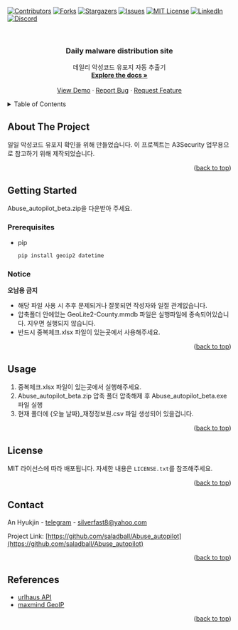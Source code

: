 <!-- Improved compatibility of back to top link: See: https://github.com/saladball/Abuse_autopilot/pull/73 -->
<a name="readme-top"></a>
<!--
*** Thanks for checking out the Best-README-Template. If you have a suggestion
*** that would make this better, please fork the repo and create a pull request
*** or simply open an issue with the tag "enhancement".
*** Don't forget to give the project a star!
*** Thanks again! Now go create something AMAZING! :D
-->



<!-- PROJECT SHIELDS -->
<!--
*** I'm using markdown "reference style" links for readability.
*** Reference links are enclosed in brackets [ ] instead of parentheses ( ).
*** See the bottom of this document for the declaration of the reference variables
*** for contributors-url, forks-url, etc. This is an optional, concise syntax you may use.
*** https://www.markdownguide.org/basic-syntax/#reference-style-links
-->
[![Contributors][contributors-shield]][contributors-url]
[![Forks][forks-shield]][forks-url]
[![Stargazers][stars-shield]][stars-url]
[![Issues][issues-shield]][issues-url]
[![MIT License][license-shield]][license-url]
[![LinkedIn][linkedin-shield]][linkedin-url]
[![Discord][discord-shield]][discord-url]

<!-- PROJECT LOGO -->
<br />
<div align="center">

  <h3 align="center">Daily malware distribution site</h3>

  <p align="center">
    데일리 악성코드 유포지 자동 추출기
    <br />
    <a href="https://github.com/saladball/Abuse_autopilot"><strong>Explore the docs »</strong></a>
    <br />
    <br />
    <a href="https://github.com/saladball/Abuse_autopilot">View Demo</a>
    ·
    <a href="https://github.com/saladball/Abuse_autopilot/issues">Report Bug</a>
    ·
    <a href="https://github.com/saladball/Abuse_autopilot/issues">Request Feature</a>
  </p>
</div>



<!-- TABLE OF CONTENTS -->
<details>
  <summary>Table of Contents</summary>
  <ol>
    <li>
      <a href="#about-the-project">About The Project</a>
    </li>
    <li>
      <a href="#getting-started">Getting Started</a>
      <ul>
        <li><a href="#prerequisites">Prerequisites</a></li>
        <li><a href="#notice">Notice</a></li>
      </ul>
    </li>
    <li><a href="#usage">Usage</a></li>
    <li><a href="#license">License</a></li>
    <li><a href="#contact">Contact</a></li>
    <li><a href="#references">References</a></li>
  </ol>
</details>



<!-- ABOUT THE PROJECT -->
## About The Project

일일 악성코드 유포지 확인을 위해 만들었습니다.
이 프로젝트는 A3Security 업무용으로 참고하기 위해 제작되었습니다.

<p align="right">(<a href="#readme-top">back to top</a>)</p>


<!-- GETTING STARTED -->
## Getting Started

Abuse_autopilot_beta.zip을 다운받아 주세요.

### Prerequisites

* pip
  ```sh
  pip install geoip2 datetime
  ```

### Notice

<b>오남용 금지</b>
- 해당 파일 사용 시 추후 문제되거나 잘못되면 작성자와 일절 관계없습니다.
- 압축폴더 안에있는 GeoLite2-County.mmdb 파일은 실행파일에 종속되어있습니다. 지우면 실행되지 않습니다.
- 반드시 중복체크.xlsx 파일이 있는곳에서 사용해주세요.

<p align="right">(<a href="#readme-top">back to top</a>)</p>



<!-- USAGE -->
## Usage

1. 중복체크.xlsx 파일이 있는곳에서 실행해주세요.
2. Abuse_autopilot_beta.zip 압축 폴더 압축해제 후 Abuse_autopilot_beta.exe 파일 실행
3. 현재 폴더에 {오늘 날짜}_재정정보원.csv 파일 생성되어 있을겁니다.

<p align="right">(<a href="#readme-top">back to top</a>)</p>


<!-- LICENSE -->
## License

MIT 라이선스에 따라 배포됩니다. 자세한 내용은 `LICENSE.txt`를 참조해주세요.

<p align="right">(<a href="#readme-top">back to top</a>)</p>



<!-- CONTACT -->
## Contact

An Hyukjin - [telegram](https://t.me/debu_man) - silverfast8@yahoo.com

Project Link: [https://github.com/saladball/Abuse_autopilot](https://github.com/saladball/Abuse_autopilot)

<p align="right">(<a href="#readme-top">back to top</a>)</p>


<!-- ACKNOWLEDGMENTS -->
## References

* [urlhaus API](https://urlhaus.abuse.ch/api/)
* [maxmind GeoIP](https://www.maxmind.com/en/accounts/856267/geoip/downloads)

<p align="right">(<a href="#readme-top">back to top</a>)</p>



<!-- MARKDOWN LINKS & IMAGES -->
<!-- https://www.markdownguide.org/basic-syntax/#reference-style-links -->
[contributors-shield]: https://img.shields.io/github/contributors/saladball/Abuse_autopilot.svg?style=for-the-badge
[contributors-url]: https://github.com/saladball/Abuse_autopilot/graphs/contributors
[forks-shield]: https://img.shields.io/github/forks/saladball/Abuse_autopilot.svg?style=for-the-badge
[forks-url]: https://github.com/saladball/Abuse_autopilot/network/members
[stars-shield]: https://img.shields.io/github/stars/saladball/Abuse_autopilot.svg?style=for-the-badge
[stars-url]: https://github.com/saladball/Abuse_autopilot/stargazers
[issues-shield]: https://img.shields.io/github/issues/saladball/Abuse_autopilot.svg?style=for-the-badge
[issues-url]: https://github.com/saladball/Abuse_autopilot/issues
[license-shield]: https://img.shields.io/github/license/saladball/Abuse_autopilot.svg?style=for-the-badge
[license-url]: https://github.com/saladball/Abuse_autopilot/blob/master/LICENSE.txt
[linkedin-shield]: https://img.shields.io/badge/-LinkedIn-black.svg?style=for-the-badge&logo=linkedin&colorB=555
[linkedin-url]: https://linkedin.com/in/hyukjin-an-429858248
[discord-shield]: https://img.shields.io/discord/1099579874399768576?style=for-the-badge&logo=discord
[discord-url]: https://discord.com/channels/1099579874399768576/1099580046651441214